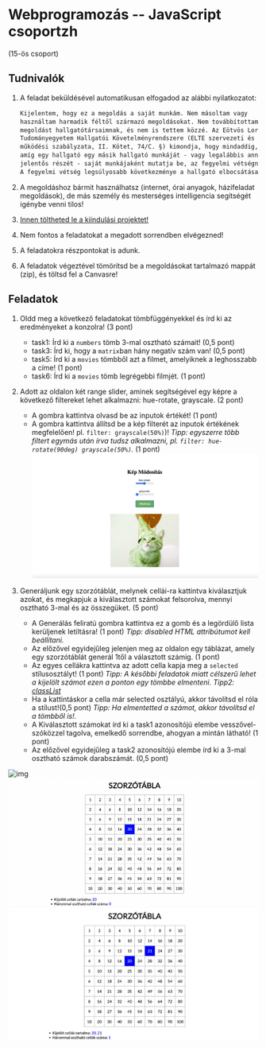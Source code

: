 # Webprogramozás -- JavaScript csoportzh 
(15-ös csoport)

## Tudnivalók

1. A feladat beküldésével automatikusan elfogadod az alábbi nyilatkozatot:

    ```txt
    Kijelentem, hogy ez a megoldás a saját munkám. Nem másoltam vagy 
    használtam harmadik féltől származó megoldásokat. Nem továbbítottam 
    megoldást hallgatótársaimnak, és nem is tettem közzé. Az Eötvös Loránd 
    Tudományegyetem Hallgatói Követelményrendszere (ELTE szervezeti és 
    működési szabályzata, II. Kötet, 74/C. §) kimondja, hogy mindaddig, 
    amíg egy hallgató egy másik hallgató munkáját - vagy legalábbis annak 
    jelentős részét - saját munkájaként mutatja be, az fegyelmi vétségnek számít. 
    A fegyelmi vétség legsúlyosabb következménye a hallgató elbocsátása az egyetemről.
    ```

2. A megoldáshoz bármit használhatsz (internet, órai anyagok, házifeladat megoldások), de más személy és mesterséges intelligencia segítségét igénybe venni tilos!

3. [Innen töltheted le a kiindulási projektet!](feladatok.zip)

4. Nem fontos a feladatokat a megadott sorrendben elvégezned!

5. A feladatokra részpontokat is adunk.

6. A feladatok végeztével tömörítsd be a megoldásokat tartalmazó mappát (zip), és töltsd fel a Canvasre!

## Feladatok

1. Oldd meg a következő feladatokat tömbfüggényekkel és írd ki az eredményeket a konzolra! (3 pont)

   	- task1: Írd ki a `numbers` tömb 3-mal osztható számait! (0,5 pont)
	- task3: Írd ki, hogy a `matrix`ban hány negatív szám van! (0,5 pont)
	- task5: Írd ki a `movies` tömbből azt a filmet, amelyiknek a leghosszabb a címe! (1 pont)
	- task6: Írd ki a `movies` tömb legrégebbi filmjét. (1 pont)


2. Adott az oldalon két range slider, aminek segítségével egy képre a következő filtereket lehet alkalmazni: hue-rotate, grayscale. (2 pont)
    - A gombra kattintva olvasd be az inputok értékét! (1 pont)
    - A gombra kattintva állítsd be a kép filterét az inputok értékének megfelelően! pl. `filter: grayscale(50%)`)! *Tipp: egyszerre több filtert egymás után írva tudsz alkalmazni, pl. `filter: hue-rotate(90deg) grayscale(50%)`.* (1 pont)
![img](minta/1.png)


3. Generáljunk egy szorzótáblát, melynek cellái-ra kattintva kiválasztjuk azokat, és megkapjuk a kiválasztott számokat felsorolva, mennyi osztható 3-mal és az összegüket. (5 pont)
    -	A Generálás feliratú gombra kattintva ez a gomb és a legördülő lista kerüljenek letiltásra! (1 pont) *Tipp: disabled HTML attribútumot kell beállítani.*
    -	Az előzővel egyidejűleg jelenjen meg az oldalon egy táblázat, amely egy szorzótáblát generál 1től a választott számig. (1 pont)
    -	Az egyes cellákra kattintva az adott cella kapja meg a `selected` stílusosztályt! (1 pont) *Tipp: A későbbi feladatok miatt célszerű lehet a kijelölt számot ezen a ponton egy tömbbe elmenteni.* *Tipp2: [classList](https://developer.mozilla.org/en-US/docs/Web/API/Element/classList)*
    -	Ha a kattintáskor a cella már selected osztályú, akkor távolítsd el róla a stílust!(0,5 pont)	*Tipp: Ha elmentetted a számot, akkor távolítsd el a tömbből is!.*
    -	A Kiválasztott számokat írd ki a task1 azonosítójú elembe vesszővel-szóközzel tagolva, emelkedő sorrendbe, ahogyan a mintán látható! (1 pont)
    -	Az előzővel egyidejűleg a task2 azonosítójú elembe írd ki a 3-mal osztható számok darabszámát. (0,5 pont)

![img](minta/mint12.png)
![img](minta/minta11.png)
![img](minta/minta10.png)
